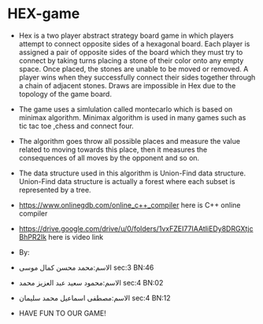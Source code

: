 # HEX-game 
- Hex is a two player abstract strategy board game in which players attempt to connect opposite sides of a hexagonal board.
Each player is assigned a pair of opposite sides of the board which they must try to connect by taking turns placing a stone 
of their color onto any empty space. Once placed, the stones are unable to be moved or removed. A player wins when they 
successfully connect their sides together through a chain of adjacent stones. Draws are impossible in Hex due to the topology 
of the game board.
- The game uses a simlulation called montecarlo which is based on minimax algorithm. Minimax algorithm is used in many games 
such as tic tac toe ,chess and connect four.
- The algorithm goes throw all possible places and measure the value related to moving towards this place, then it measures the consequences of all moves by the opponent and so on.
- The data structure used in this algorithm is Union-Find data structure. Union-Find data structure is actually a forest where each subset is represented by a tree.

- https://www.onlinegdb.com/online_c++_compiler here is C++ online compiler
- https://drive.google.com/drive/u/0/folders/1vxFZEI77IAAtIiEDy8DRGXtjcBhPR2Ik here is video link 
- By:
- الاسم:محمد محسن كمال موسى              sec:3 BN:46
- الاسم:محمود سعيد عبد العزيز محمد      sec:4 BN:02
- الاسم:مصطفى اسماعیل محمد سلیمان       sec:4 BN:12
- HAVE FUN TO OUR GAME!
